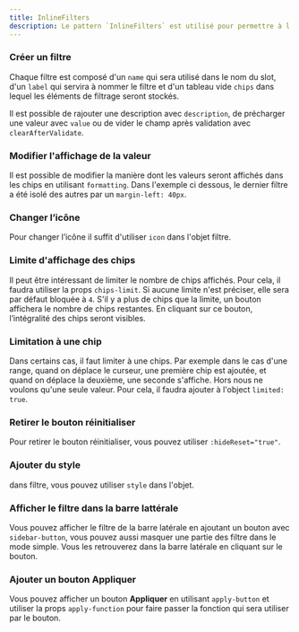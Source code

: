 ```yaml
---
title: InlineFilters
description: Le pattern `InlineFilters` est utilisé pour permettre à l’utilisateur de sélectionner des filtres.
---
```


<doc-tabs>

<doc-tab-item label="Utilisation">

### Créer un filtre

Chaque filtre est composé d'un `name` qui sera utilisé dans le nom du slot, d'un `label` qui servira à nommer le filtre et d'un tableau vide `chips` dans lequel les éléments de filtrage seront stockés.

<doc-example file="inline-filters/create"></doc-example>

Il est possible de rajouter une description avec `description`, de précharger une valeur avec `value` ou de vider le champ après validation avec `clearAfterValidate`.

<doc-example file="inline-filters/more-details"></doc-example>

### Modifier l'affichage de la valeur

Il est possible de modifier la manière dont les valeurs seront affichés dans les chips en utilisant `formatting`.
Dans l'exemple ci dessous, le dernier filtre a été isolé des autres par un `margin-left: 40px`.

<doc-example file="inline-filters/formatting"></doc-example>

### Changer l’icône

Pour changer l’icône il suffit d'utiliser `icon` dans l'objet filtre.

<doc-example file="inline-filters/change-icon"></doc-example>

### Limite d'affichage des chips

Il peut être intéressant de limiter le nombre de chips affichés. Pour cela, il faudra utiliser la props `chips-limit`. Si aucune limite n'est préciser, elle sera par défaut bloquée à `4`.
S'il y a plus de chips que la limite, un bouton affichera le nombre de chips restantes. En cliquant sur ce bouton, l’intégralité des chips seront visibles.

<doc-example file="inline-filters/limit-chips"></doc-example>

### Limitation à une chip

Dans certains cas, il faut limiter à une chips. Par exemple dans le cas d'une range, quand on déplace le curseur, une première chip est ajoutée, et quand on déplace la deuxième, une seconde s'affiche.
Hors nous ne voulons qu'une seule valeur.
Pour cela, il faudra ajouter à l'object `limited: true`.

<doc-example file="inline-filters/limited"></doc-example>

### Retirer le bouton réinitialiser

Pour retirer le bouton réinitialiser, vous pouvez utiliser `:hideReset="true"`.

<doc-example file="inline-filters/hide-reset"></doc-example>

### Ajouter du style

dans filtre, vous pouvez utiliser `style` dans l'objet.

<doc-example file="inline-filters/add-style"></doc-example>

### Afficher le filtre dans la barre lattérale

Vous pouvez afficher le filtre de la barre latérale en ajoutant un bouton avec `sidebar-button`, vous pouvez aussi masquer une partie des filtre dans le mode simple. Vous les retrouverez dans la barre latérale en cliquant sur le bouton.

<doc-example file="inline-filters/sidebar-button"></doc-example>

### Ajouter un bouton Appliquer

Vous pouvez afficher un bouton **Appliquer** en utilisant `apply-button` et utiliser la props `apply-function` pour faire passer la fonction qui sera utiliser par le bouton.

<doc-example file="inline-filters/apply-button"></doc-example>

</doc-tab-item>

<doc-tab-item label="API">
<doc-api name="inline-filters"></doc-api>
</doc-tab-item>

</doc-tabs>
